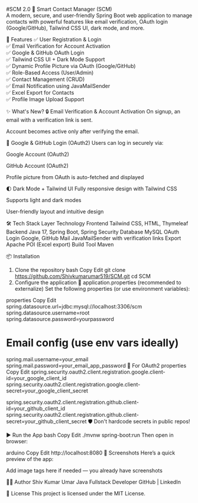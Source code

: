 #SCM 2.0
💼 Smart Contact Manager (SCM)<br>
A modern, secure, and user-friendly Spring Boot web application to manage contacts with powerful features like email verification, OAuth login (Google/GitHub), Tailwind CSS UI, dark mode, and more.

🚀 Features
✅ User Registration & Login<br>
✅ Email Verification for Account Activation<br>
✅ Google & GitHub OAuth Login<br>
✅ Tailwind CSS UI + Dark Mode Support<br>
✅ Dynamic Profile Picture via OAuth (Google/GitHub)<br>
✅ Role-Based Access (User/Admin)<br>
✅ Contact Management (CRUD)<br>
✅ Email Notification using JavaMailSender<br>
✅ Excel Export for Contacts<br>
✅ Profile Image Upload Support<br>

✨ What's New?
🔒 Email Verification & Account Activation
On signup, an email with a verification link is sent.

Account becomes active only after verifying the email.

🔐 Google & GitHub Login (OAuth2)
Users can log in securely via:

Google Account (OAuth2)

GitHub Account (OAuth2)

Profile picture from OAuth is auto-fetched and displayed

🌓 Dark Mode + Tailwind UI
Fully responsive design with Tailwind CSS

Supports light and dark modes

User-friendly layout and intuitive design

🛠 Tech Stack
Layer	Technology
Frontend	Tailwind CSS, HTML, Thymeleaf
Backend	Java 17, Spring Boot, Spring Security
Database	MySQL
OAuth Login	Google, GitHub
Mail	JavaMailSender with verification links
Export	Apache POI (Excel export)
Build Tool	Maven

📦 Installation
1. Clone the repository
bash
Copy
Edit
git clone https://github.com/Shivkumarumar519/SCM.git
cd SCM
2. Configure the application
🔐 application.properties (recommended to externalize)
Set the following properties (or use environment variables):

properties
Copy
Edit
spring.datasource.url=jdbc:mysql://localhost:3306/scm
spring.datasource.username=root
spring.datasource.password=yourpassword

# Email config (use env vars ideally)
spring.mail.username=your_email
spring.mail.password=your_email_app_password
🔐 For OAuth2
properties
Copy
Edit
spring.security.oauth2.client.registration.google.client-id=your_google_client_id
spring.security.oauth2.client.registration.google.client-secret=your_google_client_secret

spring.security.oauth2.client.registration.github.client-id=your_github_client_id
spring.security.oauth2.client.registration.github.client-secret=your_github_client_secret
🛡️ Don't hardcode secrets in public repos!

▶️ Run the App
bash
Copy
Edit
./mvnw spring-boot:run
Then open in browser:

arduino
Copy
Edit
http://localhost:8080
📸 Screenshots
Here’s a quick preview of the app:

Add image tags here if needed — you already have screenshots

👨‍💻 Author
Shiv Kumar Umar
Java Fullstack Developer
GitHub | LinkedIn

📄 License
This project is licensed under the MIT License.

